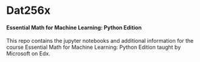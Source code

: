 # Dat256x
#### Essential Math for Machine Learning: Python Edition 


This repo contains the jupyter notebooks and additional information for the course Essential Math for Machine Learning: Python Edition taught by Microsoft on Edx.
